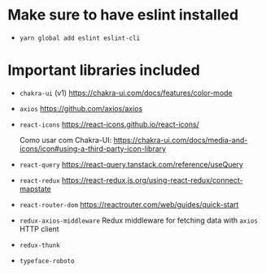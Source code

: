 # Make sure to have eslint installed

- `yarn global add eslint eslint-cli`

# Important libraries included

- `chakra-ui` (v1) https://chakra-ui.com/docs/features/color-mode

- `axios` https://github.com/axios/axios

- `react-icons` https://react-icons.github.io/react-icons/

  Como usar com Chakra-UI: https://chakra-ui.com/docs/media-and-icons/icon#using-a-third-party-icon-library

- `react-query` https://react-query.tanstack.com/reference/useQuery

- `react-redux` https://react-redux.js.org/using-react-redux/connect-mapstate

- `react-router-dom` https://reactrouter.com/web/guides/quick-start

- `redux-axios-middleware` Redux middleware for fetching data with `axios` HTTP client

- `redux-thunk`

- `typeface-roboto`
